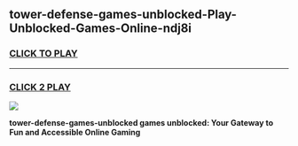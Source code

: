 
## tower-defense-games-unblocked-Play-Unblocked-Games-Online-ndj8i
<h3>
<a href="https://premium76.site?title=tower-defense-games-unblocked&ref=24A">CLICK TO PLAY</a></h3>
<hr>

<h3>
<a href="https://premium76.site?title=tower-defense-games-unblocked&ref=24A">CLICK 2 PLAY</a>
  
</h3>

<a href="https://premium76.site?title=tower-defense-games-unblocked&ref=24A"><img src="https://clearcache.store/games.png"></a>


**tower-defense-games-unblocked games unblocked: Your Gateway to Fun and Accessible Online Gaming**
